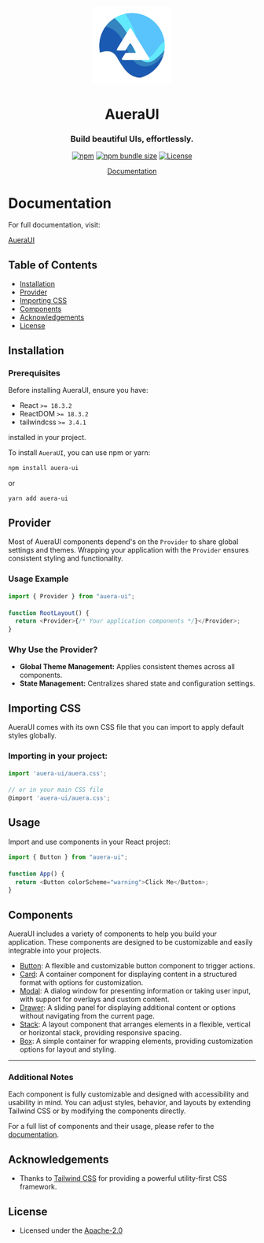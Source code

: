 <div align='center'>
<img src='https://github.com/Kingrashy12/auera-ui/blob/main/images/logo.png' width="160" height="160" alt="AueraUI" />

<div align='center'>
<picture>
    <source media="(prefers-color-scheme: dark)" srcset="https://github.com/Kingrashy12/auera-ui/blob/main/images/logo-dark.png" />
    <source media="(prefers-color-scheme: light)" srcset="https://github.com/Kingrashy12/auera-ui/blob/main/images/logo-light.png" />

</picture> 
</div>

  <h1>AueraUI</h1>
  <h3>Build beautiful UIs, effortlessly.</h3>
  
[![npm](https://img.shields.io/npm/v/auera-ui?color=2962FF)](https://www.npmjs.com/package/auera-ui)
[![npm bundle size](https://img.shields.io/bundlephobia/minzip/auera-ui)](https://bundlephobia.com/result?p=auera-ui)
[![License](https://img.shields.io/badge/license-Apache%202.0-blue.svg)](https://github.com/Kingrashy12/auera-ui/blob/main/LICENSE)

[Documentation](https://aueraui.vercel.app/)

</div>

# Documentation

For full documentation, visit:

<!-- [Storybook](https://storybook-aueraui.vercel.app/), -->

[AueraUI](https://aueraui.vercel.app/)

## Table of Contents

- [Installation](#installation)
- [Provider](#provider)
- [Importing CSS](#importing-css)
- [Components](#components)
- [Acknowledgements](#acknowledgements)
- [License](#license)

## Installation

### Prerequisites

Before installing AueraUI, ensure you have:

- React `>= 18.3.2`
- ReactDOM `>= 18.3.2`
- tailwindcss `>= 3.4.1 `

installed in your project.

To install `AueraUI`, you can use npm or yarn:

```bash
npm install auera-ui
```

or

```bash
yarn add auera-ui
```

## Provider

Most of AueraUI components depend's on the `Provider` to share global settings and themes.
Wrapping your application with the `Provider` ensures consistent styling and functionality.

### Usage Example

```typescript
import { Provider } from "auera-ui";

function RootLayout() {
  return <Provider>{/* Your application components */}</Provider>;
}
```

### Why Use the Provider?

- **Global Theme Management:** Applies consistent themes across all components.
- **State Management:** Centralizes shared state and configuration settings.

## Importing CSS

AueraUI comes with its own CSS file that you can import to apply default styles globally.

### Importing in your project:

```javascript
import 'auera-ui/auera.css';

// or in your main CSS file
@import 'auera-ui/auera.css';
```

## Usage

Import and use components in your React project:

```typescript
import { Button } from "auera-ui";

function App() {
  return <Button colorScheme="warning">Click Me</Button>;
}
```

## Components

AueraUI includes a variety of components to help you build your application. These components are designed to be customizable and easily integrable into your projects.

- [Button](#Button): A flexible and customizable button component to trigger actions.
- [Card](#Card): A container component for displaying content in a structured format with options for customization.
- [Modal](#Modal): A dialog window for presenting information or taking user input, with support for overlays and custom content.
- [Drawer](#Drawer): A sliding panel for displaying additional content or options without navigating from the current page.
- [Stack](#Stack): A layout component that arranges elements in a flexible, vertical or horizontal stack, providing responsive spacing.
- [Box](#Box): A simple container for wrapping elements, providing customization options for layout and styling.

---

### Additional Notes

Each component is fully customizable and designed with accessibility and usability in mind. You can adjust styles, behavior, and layouts by extending Tailwind CSS or by modifying the components directly.

For a full list of components and their usage, please refer to the [documentation](https://aueraui.vercel.app/docs/components/overview).

## Acknowledgements

- Thanks to [Tailwind CSS](https://tailwindcss.com/) for providing a powerful utility-first CSS framework.

## License

- Licensed under the [Apache-2.0](./LICENSE)
